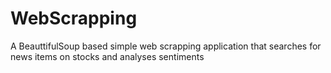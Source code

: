 # WebScrapping
A BeauttifulSoup based simple web scrapping application that searches for news items on stocks and analyses sentiments
